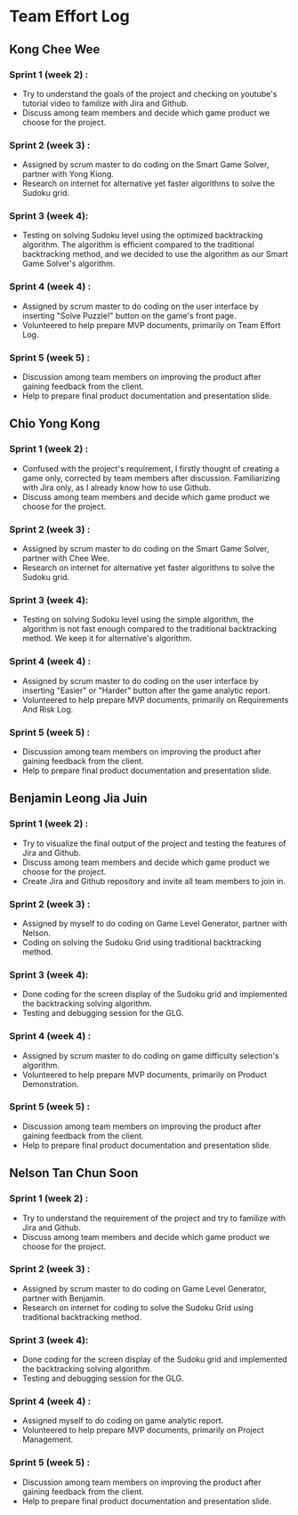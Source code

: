 # Team Effort Log

## Kong Chee Wee

### Sprint 1 (week 2) :
* Try to understand the goals of the project and checking on youtube's tutorial video to familize with Jira and Github.
* Discuss among team members and decide which game product we choose for the project. 

### Sprint 2 (week 3) :
* Assigned by scrum master to do coding on the Smart Game Solver, partner with Yong Kiong.
* Research on internet for alternative yet faster algorithms to solve the Sudoku grid. 

### Sprint 3 (week 4):
* Testing on solving Sudoku level using the optimized backtracking algorithm. The algorithm is efficient compared to the traditional backtracking method, and we decided to use the algorithm as our Smart Game Solver's algorithm.

### Sprint 4 (week 4) :
* Assigned by scrum master to do coding on the user interface by inserting "Solve Puzzle!" button on the game's front page. 
* Volunteered to help prepare MVP documents, primarily on Team Effort Log.

### Sprint 5 (week 5) :
* Discussion among team members on improving the product after gaining feedback from the client.
* Help to prepare final product documentation and presentation slide.

## Chio Yong Kong

### Sprint 1 (week 2) :
* Confused with the project's requirement, I firstly thought of creating a game only, corrected by team members after discussion. Familiarizing with Jira only, as I already know how to use Github.
* Discuss among team members and decide which game product we choose for the project.  

### Sprint 2 (week 3) :
* Assigned by scrum master to do coding on the Smart Game Solver, partner with Chee Wee.
* Research on internet for alternative yet faster algorithms to solve the Sudoku grid. 

### Sprint 3 (week 4):
* Testing on solving Sudoku level using the simple algorithm, the algorithm is not fast enough compared to the traditional backtracking method. We keep it for alternative's algorithm.

### Sprint 4 (week 4) :
* Assigned by scrum master to do coding on the user interface by inserting "Easier" or "Harder" button after the game analytic report. 
* Volunteered to help prepare MVP documents, primarily on Requirements And Risk Log.

### Sprint 5 (week 5) :
* Discussion among team members on improving the product after gaining feedback from the client.
* Help to prepare final product documentation and presentation slide.

## Benjamin Leong Jia Juin

### Sprint 1 (week 2) :
* Try to visualize the final output of the project and testing the features of Jira and Github.
* Discuss among team members and decide which game product we choose for the project.
* Create Jira and Github repository and invite all team members to join in.

### Sprint 2 (week 3) :
* Assigned by myself to do coding on Game Level Generator, partner with Nelson. 
* Coding on solving the Sudoku Grid using traditional backtracking method.

### Sprint 3 (week 4):
* Done coding for the screen display of the Sudoku grid and implemented the backtracking solving algorithm. 
* Testing and debugging session for the GLG.

### Sprint 4 (week 4) :
* Assigned by scrum master to do coding on game difficulty selection's algorithm. 
* Volunteered to help prepare MVP documents, primarily on Product Demonstration.

### Sprint 5 (week 5) :
* Discussion among team members on improving the product after gaining feedback from the client.
* Help to prepare final product documentation and presentation slide.

## Nelson Tan Chun Soon

### Sprint 1 (week 2) :
* Try to understand the requirement of the project and try to familize with Jira and Github.
* Discuss among team members and decide which game product we choose for the project.

### Sprint 2 (week 3) :
* Assigned by scrum master to do coding on Game Level Generator, partner with Benjamin. 
* Research on internet for coding to solve the Sudoku Grid using traditional backtracking method.

### Sprint 3 (week 4):
* Done coding for the screen display of the Sudoku grid and implemented the backtracking solving algorithm. 
* Testing and debugging session for the GLG.

### Sprint 4 (week 4) :
* Assigned myself to do coding on game analytic report. 
* Volunteered to help prepare MVP documents, primarily on Project Management.

### Sprint 5 (week 5) :
* Discussion among team members on improving the product after gaining feedback from the client.
* Help to prepare final product documentation and presentation slide.
